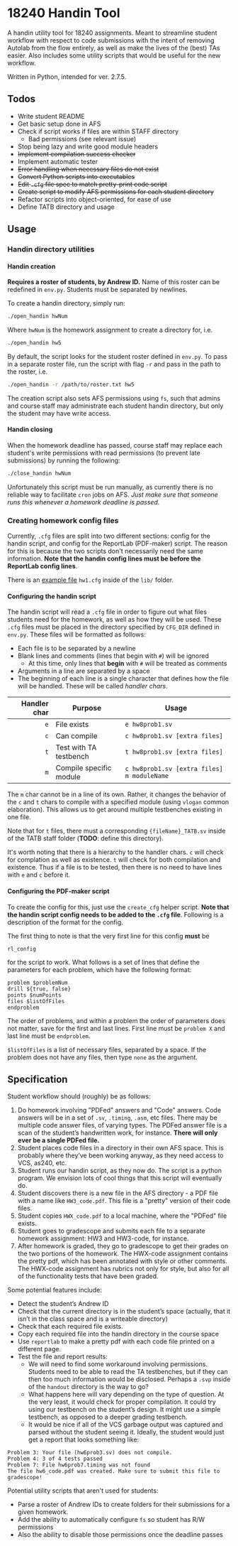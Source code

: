 # 18240 Handin Tool
A handin utility tool for 18240 assignments. Meant to streamline student
workflow with respect to code submissions with the intent of removing Autolab
from the flow entirely, as well as make the lives of the (best) TAs easier. Also
includes some utility scripts that would be useful for the new workflow.

Written in Python, intended for ver. 2.7.5.

## Todos
- Write student README
- Get basic setup done in AFS
- Check if script works if files are within STAFF directory
    - Bad permissions (see relevant issue)
- Stop being lazy and write good module headers
- ~~Implement compilation success checker~~
- Implement automatic tester
- ~~Error handling when necessary files do not exist~~
- ~~Convert Python scripts into executables~~
- ~~Edit `.cfg` file spec to match pretty-print code script~~
- ~~Create script to modify AFS permissions for each student directory~~
- Refactor scripts into object-oriented, for ease of use
- Define TATB directory and usage

## Usage
### Handin directory utilities
#### Handin creation
**Requires a roster of students, by Andrew ID.** Name of this roster can be
redefined in `env.py`. Students must be separated by newlines.

To create a handin directory, simply run:
```bash
./open_handin hwNum
```
Where `hwNum` is the homework assignment to create a directory for, i.e.
```bash
./open_handin hw5
```
By default, the script looks for the student roster defined in `env.py`. To pass
in a separate roster file, run the script with flag `-r` and pass in the path
to the roster, i.e.
```bash
./open_handin -r /path/to/roster.txt hw5
```
The creation script also sets AFS permissions using `fs`, such that admins and
course staff may administrate each student handin directory, but only the
student may have write access.
#### Handin closing
When the homework deadline has passed, course staff may replace each student's
write permissions with read permissions (to prevent late submissions) by running
the following:
```bash
./close_handin hwNum
```
Unfortunately this script must be run manually, as currently there is no
reliable way to facilitate `cron` jobs on AFS. *Just make sure that someone runs
this whenever a homework deadline is passed.*

### Creating homework config files
Currently, `.cfg` files are split into two different sections: config for the
handin script, and config for the ReportLab (PDF-maker) script. The reason for
this is because the two scripts don't necessarily need the same information.
**Note that the handin config lines must be before the ReportLab config lines**.

There is an [example file](lib/hw1.cfg) `hw1.cfg` inside of the `lib/` folder.

#### Configuring the handin script
The handin script will read a `.cfg` file in order to figure out what files
students need for the homework, as well as how they will be used. These `.cfg`
files must be placed in the directory specified by `CFG_DIR` defined in
`env.py`. These files will be formatted as follows:
- Each file is to be separated by a newline
- Blank lines and comments (lines that begin with `#`) will be ignored
    - At this time, only lines that **begin** with `#` will be treated as
      comments
- Arguments in a line are separated by a space
- The beginning of each line is a single character that defines how the file
  will be handled. These will be called *handler chars*.

| Handler char | Purpose                 | Usage                                      |
| -----------: | ----------------------- | ------------------------------------------ |
| `e`          | File exists             | `e hw8prob1.sv`                            |
| `c`          | Can compile             | `c hw8prob1.sv [extra files]`              |
| `t`          | Test with TA testbench  | `t hw8prob1.sv [extra files]`              |
| `m`          | Compile specific module | `c hw8prob1.sv [extra files] m moduleName` |

The `m` char cannot be in a line of its own. Rather, it changes the behavior of
the `c` and `t` chars to compile with a specified module (using `vlogan` common
elaboration). This allows us to get around multiple testbenches existing in one
file.

Note that for `t` files, there must a corresponding `{fileName}_TATB.sv` inside
of the TATB staff folder (**TODO**: define this directory).

It's worth noting that there is a hierarchy to the handler chars. `c` will check
for complation as well as existence. `t` will check for both compilation and
existence. Thus if a file is to be tested, then there is no need to have lines
with `e` and `c` before it.

#### Configuring the PDF-maker script
To create the config for this, just use the `create_cfg` helper script. **Note
that the handin script config needs to be added to the `.cfg` file**. Following
is a description of the format for the config.

The first thing to note is that the very first line for this config **must** be
```
rl_config
```
for the script to work. What follows is a set of lines that define the
parameters for each problem, which have the following format:
```
problem $problemNum
drill ${true, false}
points $numPoints
files $listOfFiles
endproblem
```
The order of problems, and within a problem the order of parameters does not
matter, save for the first and last lines. First line must be `problem X` and
last line must be `endproblem`.

`$listOfFiles` is a list of necessary files, separated by a space. If the
problem does not have any files, then type `none` as the argument.

## Specification
Student workflow should (roughly) be as follows:
1. Do homework involving "PDFed" answers and "Code" answers. Code answers will
be in a set of `.sv`, `.timing`, `.asm`, etc files. There may be multiple code answer
files, of varying types. The PDFed answer file is a scan of the student’s
handwritten work, for instance. **There will only ever be a single PDFed file.**
2. Student places code files in a directory in their own AFS space. This is
probably where they’ve been working anyway, as they need access to VCS, as240,
etc.
3. Student runs our handin script, as they now do. The script is a python
program. We envision lots of cool things that this script will eventually
do.
4. Student discovers there is a new file in the AFS directory - a PDF file
with a name like `HW3_code.pdf`. This file is a "pretty" version of their
code files.
5. Student copies `HWX_code.pdf` to a local machine, where the "PDFed"
file exists.
6. Student goes to gradescope and submits each file to a separate
homework assignment: HW3 and HW3-code, for instance.
7. After homework is graded, they go to gradescope to get their grades on the
two portions of the homework. The HWX-code assignment contains the pretty pdf,
which has been annotated with style or other comments. The HWX-code assignment
has rubrics not only for style, but also for all of the functionality tests that
have been graded.

Some potential features include:
- Detect the student’s Andrew ID
- Check that the current directory is in the student’s space (actually, that
it isn’t in the class space and is a writeable directory)
- Check that each required file exists.
- Copy each required file into the handin directory in the course space
- Use `reportlab` to make a pretty pdf with each code file printed
on a different page.
- Test the file and report results:
    - We will need to find some workaround involving permissions. Students need
      to be able to read the TA testbenches, but if they can then too much
      information would be disclosed. Perhaps a `.svp` inside of the `handout`
      directory is the way to go?
    - What happens here will vary depending on the type of question. At the very
    least, it would check for proper compilation. It could try using our
    testbench on the student’s design. It might use a simple testbench, as
    opposed to a deeper grading testbench.
    - It would be nice if all of the VCS garbage output was captured and parsed
    without the student seeing it.  Ideally, the student would just get a report
    that looks something like:
```
Problem 3: Your file (hw6prob3.sv) does not compile.
Problem 4: 3 of 4 tests passed
Problem 7: File hw6prob7.timing was not found
The file hw6_code.pdf was created. Make sure to submit this file to gradescope!
```

Potential utility scripts that aren't used for students:
- Parse a roster of Andrew IDs to create folders for their submissions for a
  given homework.
- Add the ability to automatically configure `fs` so student has R/W permissions
- Also the ability to disable those permissions once the deadline passes
